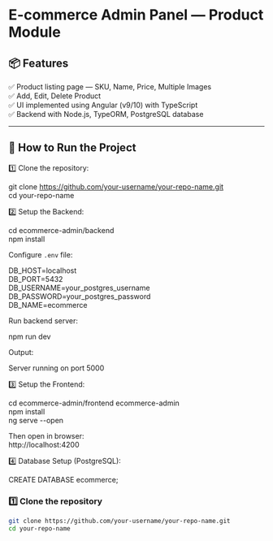 # E-commerce Admin Panel — Product Module

## 📦 Features

✅ Product listing page — SKU, Name, Price, Multiple Images  
✅ Add, Edit, Delete Product  
✅ UI implemented using Angular (v9/10) with TypeScript  
✅ Backend with Node.js, TypeORM, PostgreSQL database  

---

## 🚀 How to Run the Project

1️⃣ Clone the repository:

git clone https://github.com/your-username/your-repo-name.git  
cd your-repo-name

2️⃣ Setup the Backend:

cd ecommerce-admin/backend  
npm install

Configure `.env` file:

DB_HOST=localhost  
DB_PORT=5432  
DB_USERNAME=your_postgres_username  
DB_PASSWORD=your_postgres_password  
DB_NAME=ecommerce

Run backend server:

npm run dev

Output:

Server running on port 5000

3️⃣ Setup the Frontend:

cd ecommerce-admin/frontend ecommerce-admin  
npm install  
ng serve --open

Then open in browser:  
http://localhost:4200

4️⃣ Database Setup (PostgreSQL):

CREATE DATABASE ecommerce;


### 1️⃣ Clone the repository

```bash
git clone https://github.com/your-username/your-repo-name.git
cd your-repo-name

